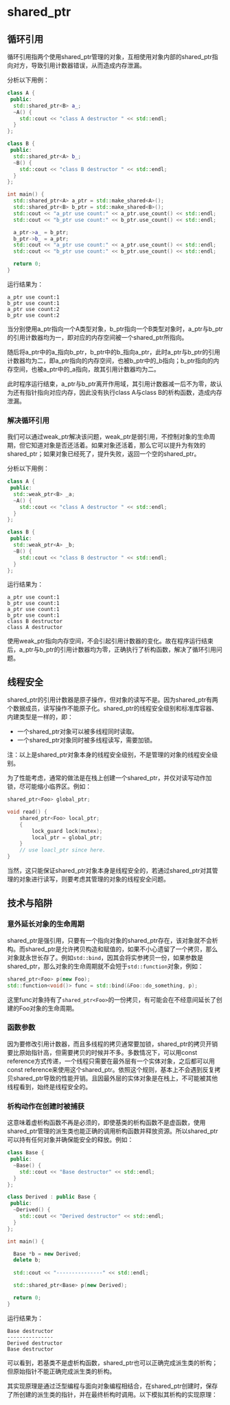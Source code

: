 # shared_ptr

## 循环引用
循环引用指两个使用shared_ptr管理的对象，互相使用对象内部的shared_ptr指向对方，导致引用计数器错误，从而造成内存泄漏。

分析以下用例：
```cpp
class A {
 public:
  std::shared_ptr<B> a_;
  ~A() {
	std::cout << "class A destructor " << std::endl;
  }
};

class B {
 public:
  std::shared_ptr<A> b_;
  ~B() {
	std::cout << "class B destructor " << std::endl;
  }
};

int main() {
  std::shared_ptr<A> a_ptr = std::make_shared<A>();
  std::shared_ptr<B> b_ptr = std::make_shared<B>();
  std::cout << "a_ptr use count:" << a_ptr.use_count() << std::endl;
  std::cout << "b_ptr use count:" << b_ptr.use_count() << std::endl;

  a_ptr->a_ = b_ptr;
  b_ptr->b_ = a_ptr;
  std::cout << "a_ptr use count:" << a_ptr.use_count() << std::endl;
  std::cout << "b_ptr use count:" << b_ptr.use_count() << std::endl;

  return 0;
}
```

运行结果为：

```
a_ptr use count:1
b_ptr use count:1
a_ptr use count:2
b_ptr use count:2
```

当分别使用a_ptr指向一个A类型对象，b_ptr指向一个B类型对象时，a_ptr与b_ptr的引用计数器均为一，即对应的内存空间被一个shared_ptr所指向。

随后将a_ptr中的a_指向b_ptr，b_ptr中的b_指向a_ptr，此时a_ptr与b_ptr的引用计数器均为二，即a_ptr指向的内存空间，也被b_ptr中的_b指向；b_ptr指向的内存空间，也被a_ptr中的_a指向，故其引用计数器均为二。

此时程序运行结束，a_ptr与b_ptr离开作用域，其引用计数器减一后不为零，故认为还有指针指向对应内存，因此没有执行class A与class B的析构函数，造成内存泄漏。

### 解决循环引用
我们可以通过weak_ptr解决该问题，weak_ptr是弱引用，不控制对象的生命周期，但它知道对象是否还活着。如果对象还活着，那么它可以提升为有效的shared_ptr；如果对象已经死了，提升失败，返回一个空的shared_ptr。

分析以下用例：

```cpp
class A {
 public:
  std::weak_ptr<B> _a;
  ~A() {
	std::cout << "class A destructor " << std::endl;
  }
};

class B {
 public:
  std::weak_ptr<A> _b;
  ~B() {
	std::cout << "class B destructor " << std::endl;
  }
};
```

运行结果为：
```
a_ptr use count:1
b_ptr use count:1
a_ptr use count:1
b_ptr use count:1
class B destructor
class A destructor
```

使用weak_ptr指向内存空间，不会引起引用计数器的变化。故在程序运行结束后，a_ptr与b_ptr的引用计数器均为零，正确执行了析构函数，解决了循环引用问题。

## 线程安全
shared_ptr的引用计数器是原子操作，但对象的读写不是。因为shared_ptr有两个数据成员，读写操作不能原子化。shared_ptr的线程安全级别和标准库容器、内建类型是一样的，即：
- 一个shared_ptr对象可以被多线程同时读取。
- 一个shared_ptr对象同时被多线程读写，需要加锁。

注：以上是shared_ptr对象本身的线程安全级别，不是管理的对象的线程安全级别。

为了性能考虑，通常的做法是在栈上创建一个shared_ptr，并仅对读写动作加锁，尽可能缩小临界区。例如：

```cpp
shared_ptr<Foo> global_ptr;

void read() {
    shared_ptr<Foo> local_ptr;
    {
        lock_guard lock(mutex);
        local_ptr = global_ptr;
    }
    // use loacl_ptr since here.
}
```

当然，这只能保证shared_ptr对象本身是线程安全的，若通过shared_ptr对其管理的对象进行读写，则要考虑其管理的对象的线程安全问题。

## 技术与陷阱

### 意外延长对象的生命周期
shared_ptr是强引用，只要有一个指向对象的shared_ptr存在，该对象就不会析构。而shared_ptr是允许拷贝构造和赋值的，如果不小心遗留了一个拷贝，那么对象就永世长存了。例如`std::bind`，因其会将实参拷贝一份，如果参数是shared_ptr，那么对象的生命周期就不会短于`std::function`对象，例如：

```cpp
shared_ptr<Foo> p(new Foo);
std::function<void()> func = std::bind(&Foo::do_something, p);
```

这里func对象持有了`shared_ptr<Foo>`的一份拷贝，有可能会在不经意间延长了创建的Foo对象的生命周期。

### 函数参数
因为要修改引用计数器，而且多线程的拷贝通常要加锁，shared_ptr的拷贝开销要比原始指针高，但需要拷贝的时候并不多。多数情况下，可以用const reference方式传递，一个线程只需要在最外层有一个实体对象，之后都可以用const reference来使用这个shared_ptr。依照这个规则，基本上不会遇到反复拷贝shared_ptr导致的性能开销。且因最外层的实体对象是在栈上，不可能被其他线程看到，始终是线程安全的。

### 析构动作在创建时被捕获
这意味着虚析构函数不再是必须的，即使基类的析构函数不是虚函数，使用shared_ptr管理的派生类也能正确的调用析构函数并释放资源。所以shared_ptr可以持有任何对象并确保能安全的释放。例如：

```cpp
class Base {
 public:
  ~Base() {
	std::cout << "Base destructor" << std::endl;
  }
};

class Derived : public Base {
 public:
  ~Derived() {
	std::cout << "Derived destructor" << std::endl;
  }
};

int main() {

  Base *b = new Derived;
  delete b;
  
  std::cout << "---------------" << std::endl;

  std::shared_ptr<Base> p(new Derived);

  return 0;
}
```

运行结果为：

```
Base destructor
---------------
Derived destructor
Base destructor
```

可以看到，若基类不是虚析构函数，shared_ptr也可以正确完成派生类的析构；但原始指针不能正确完成派生类的析构。

其实现原理是通过泛型编程与面向对象编程相结合，在shared_ptr创建时，保存了所创建的派生类的指针，并在最终析构时调用。以下模拟其析构的实现原理：